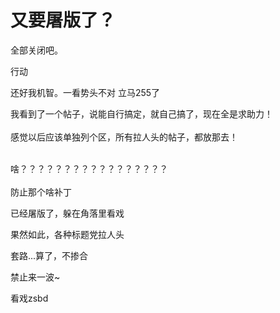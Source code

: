 # 又要屠版了？


全部关闭吧。

行动<img id="aimg_tgneW" onclick="zoom(this, this.src, 0, 0, 0)" class="zoom" src="https://cdn.jsdelivr.net/gh/hishis/forum-master/public/images/patch.gif" onmouseover="img_onmouseoverfunc(this)" onload="thumbImg(this)" border="0" alt="" />

还好我机智。一看势头不对 立马255了

我看到了一个帖子，说能自行搞定，就自己搞了，现在全是求助力！<br />
<br />
感觉以后应该单独列个区，所有拉人头的帖子，都放那去！<br />
<br />
<img src="static/image/smiley/default/victory.gif" smilieid="14" border="0" alt="" /><img src="static/image/smiley/default/victory.gif" smilieid="14" border="0" alt="" /><img src="static/image/smiley/default/victory.gif" smilieid="14" border="0" alt="" />

啥？？？？？？？？？？？？？？？？？<br />
<br />
防止那个啥补丁

已经屠版了，躲在角落里看戏

果然如此，各种标题党拉人头<img src="static/image/smiley/yct/003.gif" smilieid="50" border="0" alt="" /><img id="aimg_qR9M8" onclick="zoom(this, this.src, 0, 0, 0)" class="zoom" src="https://cdn.jsdelivr.net/gh/hishis/forum-master/public/images/patch.gif" onmouseover="img_onmouseoverfunc(this)" onload="thumbImg(this)" border="0" alt="" />

套路...算了，不掺合

禁止来一波~<img src="static/image/smiley/yct/008.gif" smilieid="39" border="0" alt="" />

看戏zsbd
